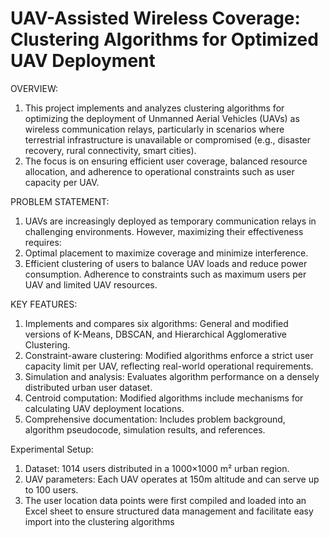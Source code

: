 # UAV-Assisted Wireless Coverage: Clustering Algorithms for Optimized UAV Deployment

OVERVIEW:
1. This project implements and analyzes clustering algorithms for optimizing the deployment of Unmanned Aerial Vehicles (UAVs) as wireless communication relays, particularly in scenarios where terrestrial infrastructure is unavailable or compromised (e.g., disaster recovery, rural connectivity, smart cities). 
2. The focus is on ensuring efficient user coverage, balanced resource allocation, and adherence to operational constraints such as user capacity per UAV.

PROBLEM STATEMENT:
1. UAVs are increasingly deployed as temporary communication relays in challenging environments. However, maximizing their effectiveness requires:
2. Optimal placement to maximize coverage and minimize interference.
3. Efficient clustering of users to balance UAV loads and reduce power consumption.
Adherence to constraints such as maximum users per UAV and limited UAV resources.

KEY FEATURES:
1. Implements and compares six algorithms: General and modified versions of K-Means, DBSCAN, and Hierarchical Agglomerative Clustering.
2. Constraint-aware clustering: Modified algorithms enforce a strict user capacity limit per UAV, reflecting real-world operational requirements.
3. Simulation and analysis: Evaluates algorithm performance on a densely distributed urban user dataset.
4. Centroid computation: Modified algorithms include mechanisms for calculating UAV deployment locations.
5. Comprehensive documentation: Includes problem background, algorithm pseudocode, simulation results, and references.

Experimental Setup:
1. Dataset: 1014 users distributed in a 1000×1000 m² urban region.
2. UAV parameters: Each UAV operates at 150m altitude and can serve up to 100 users.
3. The user location data points were first compiled and loaded into an Excel sheet to ensure structured data management and facilitate easy import into the clustering algorithms
